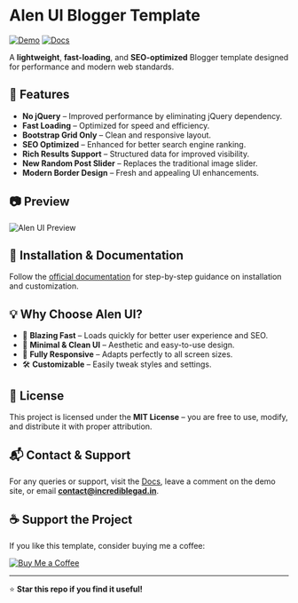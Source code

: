 # Alen UI Blogger Template

[![Demo](https://img.shields.io/badge/Live%20Demo-Click%20Here-blue?style=for-the-badge)](https://alen-ui.blogspot.com/)
[![Docs](https://img.shields.io/badge/Documentation-Read%20More-orange?style=for-the-badge)](https://alen-ui.blogspot.com/search/label/Docs)

A **lightweight**, **fast-loading**, and **SEO-optimized** Blogger template designed for performance and modern web standards.

## 🚀 Features

- **No jQuery** – Improved performance by eliminating jQuery dependency.
- **Fast Loading** – Optimized for speed and efficiency.
- **Bootstrap Grid Only** – Clean and responsive layout.
- **SEO Optimized** – Enhanced for better search engine ranking.
- **Rich Results Support** – Structured data for improved visibility.
- **New Random Post Slider** – Replaces the traditional image slider.
- **Modern Border Design** – Fresh and appealing UI enhancements.

## 📷 Preview

![Alen UI Preview](https://via.placeholder.com/1000x500.png?text=Alen+UI+Blogger+Template)

## 📌 Installation & Documentation

Follow the [official documentation](https://alen-ui.blogspot.com/search/label/Docs) for step-by-step guidance on installation and customization.

## 💡 Why Choose Alen UI?

- 🚀 **Blazing Fast** – Loads quickly for better user experience and SEO.
- 🎨 **Minimal & Clean UI** – Aesthetic and easy-to-use design.
- 📱 **Fully Responsive** – Adapts perfectly to all screen sizes.
- 🛠️ **Customizable** – Easily tweak styles and settings.

## 📜 License

This project is licensed under the **MIT License** – you are free to use, modify, and distribute it with proper attribution.

## 📬 Contact & Support

For any queries or support, visit the [Docs](https://alen-ui.blogspot.com/search/label/docs), leave a comment on the demo site, or email **contact@incrediblegad.in**.

## ☕ Support the Project

If you like this template, consider buying me a coffee:

[![Buy Me a Coffee](https://img.shields.io/badge/Buy%20Me%20a%20Coffee-Donate-yellow?style=for-the-badge&logo=buy-me-a-coffee)](https://buymeacoffee.com/shivaes)

---

⭐ **Star this repo if you find it useful!**
